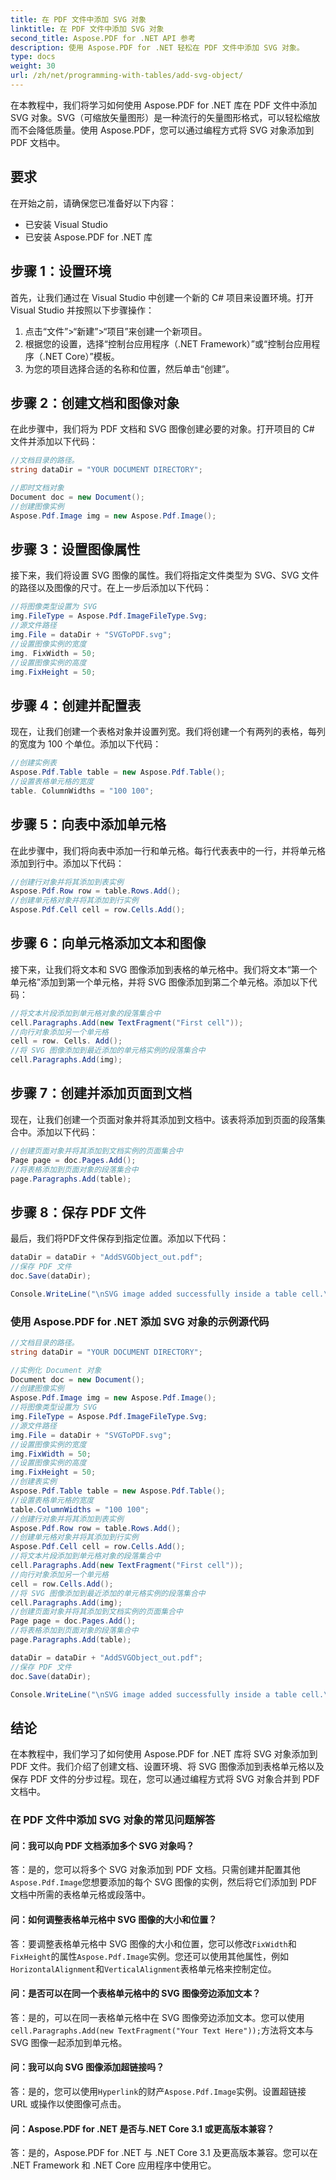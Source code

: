 ```yaml
---
title: 在 PDF 文件中添加 SVG 对象
linktitle: 在 PDF 文件中添加 SVG 对象
second_title: Aspose.PDF for .NET API 参考
description: 使用 Aspose.PDF for .NET 轻松在 PDF 文件中添加 SVG 对象。
type: docs
weight: 30
url: /zh/net/programming-with-tables/add-svg-object/
---
```

在本教程中，我们将学习如何使用 Aspose.PDF for .NET 库在 PDF 文件中添加 SVG 对象。SVG（可缩放矢量图形）是一种流行的矢量图形格式，可以轻松缩放而不会降低质量。使用 Aspose.PDF，您可以通过编程方式将 SVG 对象添加到 PDF 文档中。

## 要求

在开始之前，请确保您已准备好以下内容：

- 已安装 Visual Studio
- 已安装 Aspose.PDF for .NET 库

## 步骤 1：设置环境

首先，让我们通过在 Visual Studio 中创建一个新的 C# 项目来设置环境。打开 Visual Studio 并按照以下步骤操作：

1. 点击“文件”>“新建”>“项目”来创建一个新项目。
2. 根据您的设置，选择“控制台应用程序（.NET Framework）”或“控制台应用程序（.NET Core）”模板。
3. 为您的项目选择合适的名称和位置，然后单击“创建”。

## 步骤 2：创建文档和图像对象

在此步骤中，我们将为 PDF 文档和 SVG 图像创建必要的对象。打开项目的 C# 文件并添加以下代码：

```csharp
//文档目录的路径。
string dataDir = "YOUR DOCUMENT DIRECTORY";

//即时文档对象
Document doc = new Document();
//创建图像实例
Aspose.Pdf.Image img = new Aspose.Pdf.Image();
```

## 步骤 3：设置图像属性

接下来，我们将设置 SVG 图像的属性。我们将指定文件类型为 SVG、SVG 文件的路径以及图像的尺寸。在上一步后添加以下代码：

```csharp
//将图像类型设置为 SVG
img.FileType = Aspose.Pdf.ImageFileType.Svg;
//源文件路径
img.File = dataDir + "SVGToPDF.svg";
//设置图像实例的宽度
img. FixWidth = 50;
//设置图像实例的高度
img.FixHeight = 50;
```

## 步骤 4：创建并配置表

现在，让我们创建一个表格对象并设置列宽。我们将创建一个有两列的表格，每列的宽度为 100 个单位。添加以下代码：

```csharp
//创建实例表
Aspose.Pdf.Table table = new Aspose.Pdf.Table();
//设置表格单元格的宽度
table. ColumnWidths = "100 100";
```

## 步骤 5：向表中添加单元格

在此步骤中，我们将向表中添加一行和单元格。每行代表表中的一行，并将单元格添加到行中。添加以下代码：

```csharp
//创建行对象并将其添加到表实例
Aspose.Pdf.Row row = table.Rows.Add();
//创建单元格对象并将其添加到行实例
Aspose.Pdf.Cell cell = row.Cells.Add();
```

## 步骤 6：向单元格添加文本和图像

接下来，让我们将文本和 SVG 图像添加到表格的单元格中。我们将文本“第一个单元格”添加到第一个单元格，并将 SVG 图像添加到第二个单元格。添加以下代码：

```csharp
//将文本片段添加到单元格对象的段落集合中
cell.Paragraphs.Add(new TextFragment("First cell"));
//向行对象添加另一个单元格
cell = row. Cells. Add();
//将 SVG 图像添加到最近添加的单元格实例的段落集合中
cell.Paragraphs.Add(img);
```

## 步骤 7：创建并添加页面到文档

现在，让我们创建一个页面对象并将其添加到文档中。该表将添加到页面的段落集合中。添加以下代码：

```csharp
//创建页面对象并将其添加到文档实例的页面集合中
Page page = doc.Pages.Add();
//将表格添加到页面对象的段落集合中
page.Paragraphs.Add(table);
```

## 步骤 8：保存 PDF 文件

最后，我们将PDF文件保存到指定位置。添加以下代码：

```csharp
dataDir = dataDir + "AddSVGObject_out.pdf";
//保存 PDF 文件
doc.Save(dataDir);

Console.WriteLine("\nSVG image added successfully inside a table cell.\nFile saved at " + dataDir);
```

### 使用 Aspose.PDF for .NET 添加 SVG 对象的示例源代码

```csharp
//文档目录的路径。
string dataDir = "YOUR DOCUMENT DIRECTORY";

//实例化 Document 对象
Document doc = new Document();
//创建图像实例
Aspose.Pdf.Image img = new Aspose.Pdf.Image();
//将图像类型设置为 SVG
img.FileType = Aspose.Pdf.ImageFileType.Svg;
//源文件路径
img.File = dataDir + "SVGToPDF.svg";
//设置图像实例的宽度
img.FixWidth = 50;
//设置图像实例的高度
img.FixHeight = 50;
//创建表实例
Aspose.Pdf.Table table = new Aspose.Pdf.Table();
//设置表格单元格的宽度
table.ColumnWidths = "100 100";
//创建行对象并将其添加到表实例
Aspose.Pdf.Row row = table.Rows.Add();
//创建单元格对象并将其添加到行实例
Aspose.Pdf.Cell cell = row.Cells.Add();
//将文本片段添加到单元格对象的段落集合中
cell.Paragraphs.Add(new TextFragment("First cell"));
//向行对象添加另一个单元格
cell = row.Cells.Add();
//将 SVG 图像添加到最近添加的单元格实例的段落集合中
cell.Paragraphs.Add(img);
//创建页面对象并将其添加到文档实例的页面集合中
Page page = doc.Pages.Add();
//将表格添加到页面对象的段落集合中
page.Paragraphs.Add(table);

dataDir = dataDir + "AddSVGObject_out.pdf";
//保存 PDF 文件
doc.Save(dataDir);

Console.WriteLine("\nSVG image added successfully inside a table cell.\nFile saved at " + dataDir);            
```

## 结论

在本教程中，我们学习了如何使用 Aspose.PDF for .NET 库将 SVG 对象添加到 PDF 文件。我们介绍了创建文档、设置环境、将 SVG 图像添加到表格单元格以及保存 PDF 文件的分步过程。现在，您可以通过编程方式将 SVG 对象合并到 PDF 文档中。

### 在 PDF 文件中添加 SVG 对象的常见问题解答

#### 问：我可以向 PDF 文档添加多个 SVG 对象吗？

答：是的，您可以将多个 SVG 对象添加到 PDF 文档。只需创建并配置其他`Aspose.Pdf.Image`您想要添加的每个 SVG 图像的实例，然后将它们添加到 PDF 文档中所需的表格单元格或段落中。

#### 问：如何调整表格单元格中 SVG 图像的大小和位置？

答：要调整表格单元格中 SVG 图像的大小和位置，您可以修改`FixWidth`和`FixHeight`的属性`Aspose.Pdf.Image`实例。您还可以使用其他属性，例如`HorizontalAlignment`和`VerticalAlignment`表格单元格来控制定位。

#### 问：是否可以在同一个表格单元格中的 SVG 图像旁边添加文本？

答：是的，可以在同一表格单元格中在 SVG 图像旁边添加文本。您可以使用`cell.Paragraphs.Add(new TextFragment("Your Text Here"));`方法将文本与 SVG 图像一起添加到单元格。

#### 问：我可以向 SVG 图像添加超链接吗？

答：是的，您可以使用`Hyperlink`的财产`Aspose.Pdf.Image`实例。设置超链接 URL 或操作以使图像可点击。

#### 问：Aspose.PDF for .NET 是否与.NET Core 3.1 或更高版本兼容？

答：是的，Aspose.PDF for .NET 与 .NET Core 3.1 及更高版本兼容。您可以在 .NET Framework 和 .NET Core 应用程序中使用它。